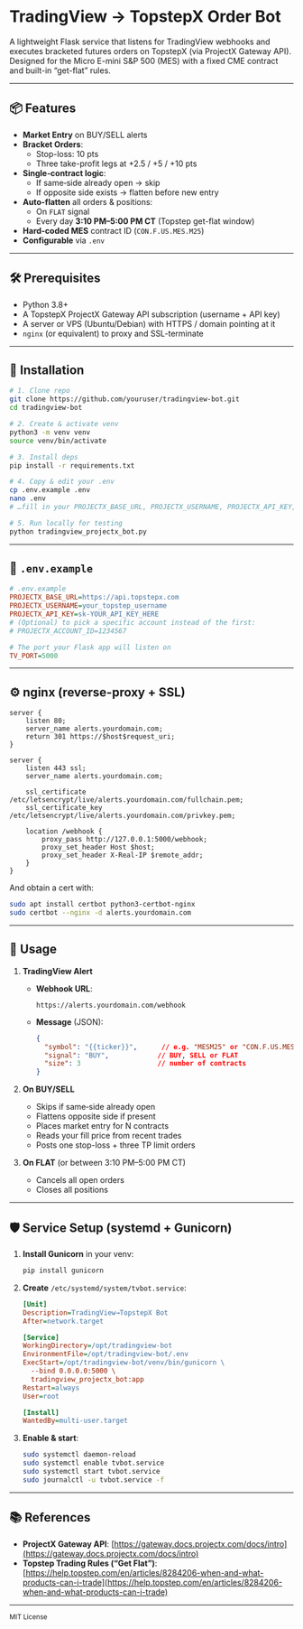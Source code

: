 

# TradingView → TopstepX Order Bot

A lightweight Flask service that listens for TradingView webhooks and executes bracketed futures orders on TopstepX (via ProjectX Gateway API).  
Designed for the Micro E-mini S&P 500 (MES) with a fixed CME contract and built-in “get-flat” rules.

---

## 📦 Features

- **Market Entry** on BUY/SELL alerts  
- **Bracket Orders**:  
  - Stop-loss: 10 pts  
  - Three take-profit legs at +2.5 / +5 / +10 pts  
- **Single‐contract logic**:  
  - If same‐side already open → skip  
  - If opposite side exists → flatten before new entry  
- **Auto-flatten** all orders & positions:  
  - On `FLAT` signal  
  - Every day **3:10 PM–5:00 PM CT** (Topstep get-flat window)  
- **Hard-coded MES** contract ID (`CON.F.US.MES.M25`)  
- **Configurable** via `.env`

---

## 🛠️ Prerequisites

- Python 3.8+  
- A TopstepX ProjectX Gateway API subscription (username + API key)  
- A server or VPS (Ubuntu/Debian) with HTTPS / domain pointing at it  
- `nginx` (or equivalent) to proxy and SSL-terminate

---

## 🚀 Installation

```bash
# 1. Clone repo
git clone https://github.com/youruser/tradingview-bot.git
cd tradingview-bot

# 2. Create & activate venv
python3 -m venv venv
source venv/bin/activate

# 3. Install deps
pip install -r requirements.txt

# 4. Copy & edit your .env
cp .env.example .env
nano .env
# …fill in your PROJECTX_BASE_URL, PROJECTX_USERNAME, PROJECTX_API_KEY, optionally TV_PORT…

# 5. Run locally for testing
python tradingview_projectx_bot.py
````

---

## 📄 `.env.example`

```ini
# .env.example
PROJECTX_BASE_URL=https://api.topstepx.com
PROJECTX_USERNAME=your_topstep_username
PROJECTX_API_KEY=sk-YOUR_API_KEY_HERE
# (Optional) to pick a specific account instead of the first:
# PROJECTX_ACCOUNT_ID=1234567

# The port your Flask app will listen on
TV_PORT=5000
```

---

## ⚙️ nginx (reverse-proxy + SSL)

```nginx
server {
    listen 80;
    server_name alerts.yourdomain.com;
    return 301 https://$host$request_uri;
}

server {
    listen 443 ssl;
    server_name alerts.yourdomain.com;

    ssl_certificate /etc/letsencrypt/live/alerts.yourdomain.com/fullchain.pem;
    ssl_certificate_key /etc/letsencrypt/live/alerts.yourdomain.com/privkey.pem;

    location /webhook {
        proxy_pass http://127.0.0.1:5000/webhook;
        proxy_set_header Host $host;
        proxy_set_header X-Real-IP $remote_addr;
    }
}
```

And obtain a cert with:

```bash
sudo apt install certbot python3-certbot-nginx
sudo certbot --nginx -d alerts.yourdomain.com
```

---

## 📝 Usage

1. **TradingView Alert**

   * **Webhook URL**:

     ```
     https://alerts.yourdomain.com/webhook
     ```
   * **Message** (JSON):

     ```json
     {
       "symbol": "{{ticker}}",      // e.g. "MESM25" or "CON.F.US.MES.M25"
       "signal": "BUY",            // BUY, SELL or FLAT
       "size": 3                   // number of contracts
     }
     ```
2. **On BUY/SELL**

   * Skips if same‐side already open
   * Flattens opposite side if present
   * Places market entry for N contracts
   * Reads your fill price from recent trades
   * Posts one stop-loss + three TP limit orders
3. **On FLAT** (or between 3:10 PM–5:00 PM CT)

   * Cancels all open orders
   * Closes all positions

---

## 🛡️ Service Setup (systemd + Gunicorn)

1. **Install Gunicorn** in your venv:

   ```bash
   pip install gunicorn
   ```
2. **Create** `/etc/systemd/system/tvbot.service`:

   ```ini
   [Unit]
   Description=TradingView→TopstepX Bot
   After=network.target

   [Service]
   WorkingDirectory=/opt/tradingview-bot
   EnvironmentFile=/opt/tradingview-bot/.env
   ExecStart=/opt/tradingview-bot/venv/bin/gunicorn \
     --bind 0.0.0.0:5000 \
     tradingview_projectx_bot:app
   Restart=always
   User=root

   [Install]
   WantedBy=multi-user.target
   ```
3. **Enable & start**:

   ```bash
   sudo systemctl daemon-reload
   sudo systemctl enable tvbot.service
   sudo systemctl start tvbot.service
   sudo journalctl -u tvbot.service -f
   ```

---

## 📚 References

* **ProjectX Gateway API**:
  [https://gateway.docs.projectx.com/docs/intro](https://gateway.docs.projectx.com/docs/intro)
* **Topstep Trading Rules (“Get Flat”)**:
  [https://help.topstep.com/en/articles/8284206-when-and-what-products-can-i-trade](https://help.topstep.com/en/articles/8284206-when-and-what-products-can-i-trade)

---

<sup>MIT License</sup>

```


